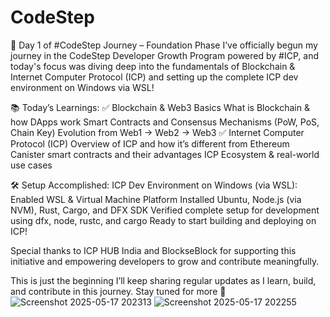 # CodeStep

🚀 Day 1 of #CodeStep Journey – Foundation Phase
I’ve officially begun my journey in the CodeStep Developer Growth Program powered by #ICP, and today's focus was diving deep into the fundamentals of Blockchain & Internet Computer Protocol (ICP) and setting up the complete ICP dev environment on Windows via WSL!

📚 Today’s Learnings:
✅ Blockchain & Web3 Basics
What is Blockchain & how DApps work
Smart Contracts and Consensus Mechanisms (PoW, PoS, Chain Key)
Evolution from Web1 → Web2 → Web3
✅ Internet Computer Protocol (ICP)
Overview of ICP and how it’s different from Ethereum
Canister smart contracts and their advantages
ICP Ecosystem & real-world use cases

🛠️ Setup Accomplished:
ICP Dev Environment on Windows (via WSL):
Enabled WSL & Virtual Machine Platform
Installed Ubuntu, Node.js (via NVM), Rust, Cargo, and DFX SDK
Verified complete setup for development using dfx, node, rustc, and cargo
Ready to start building and deploying on ICP!

Special thanks to ICP HUB India and BlockseBlock for supporting this initiative and empowering developers to grow and contribute meaningfully.

This is just the beginning I’ll keep sharing regular updates as I learn, build, and contribute in this journey. Stay tuned for more 🚀
![Screenshot 2025-05-17 202313](https://github.com/user-attachments/assets/a1e50926-29bd-4aa5-8265-ecba43323f77)
![Screenshot 2025-05-17 202255](https://github.com/user-attachments/assets/52a883a1-c768-40a8-83dc-88e2baa03b73)
